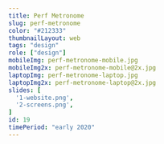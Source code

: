 ```yaml
---
title: Perf Metronome
slug: perf-metronome
color: "#212333"
thumbnailLayout: web
tags: "design"
role: ["design"]
mobileImg: perf-metronome-mobile.jpg
mobileImg2x: perf-metronome-mobile@2x.jpg
laptopImg: perf-metronome-laptop.jpg
laptopImg2x: perf-metronome-laptop@2x.jpg
slides: [
  '1-website.png',
  '2-screens.png',
]
id: 19
timePeriod: "early 2020"
---
```

